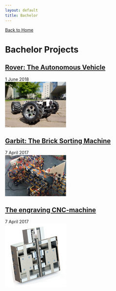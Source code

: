 ```yaml
---
layout: default
title: Bachelor
---
```


[Back to Home](./index.md)
# Bachelor Projects

## [Rover: The Autonomous Vehicle](./rover.md)
1 June 2018 \
[<img src="/assets/img/rover_av.PNG" alt="rover_project" width="200"/>](./rover.md)

## [Garbit: The Brick Sorting Machine](./garbit.md)
7 April 2017 \
[<img src="/assets/img/garbit.PNG" alt="garbit_project" width="200"/>](./garbit.md)


## [The engraving CNC-machine](./cnc.md)
7 April 2017 \
[<img src="/assets/img/CNC-machine_doorsnede_eind.png" alt="cnc_project" width="200"/>](./cnc.md)
